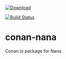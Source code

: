 [ ![Download](https://api.bintray.com/packages/jacmoe/Conan/Nana%3Ajacmoe/images/download.svg) ](https://bintray.com/jacmoe/Conan/Nana%3Ajacmoe/_latestVersion)

[![Build Status](https://travis-ci.org/jacmoe/conan-nana.svg)](https://travis-ci.org/jacmoe/conan-nana)

# conan-nana
Conan.io package for Nana
